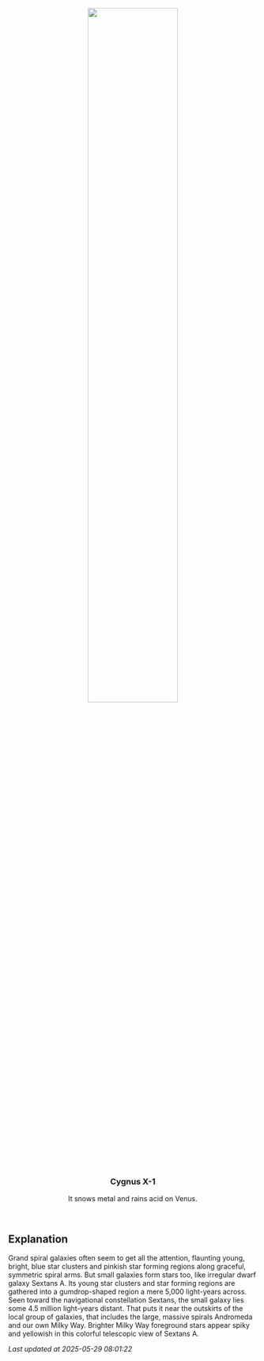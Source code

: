 <p align='center'>
    <img src='https://apod.nasa.gov/apod/image/2505/sexa_gemsbock_cdk_pub1024.jpg' width='60%' />
    <h3 align="center">Cygnus X-1</h3>
    <p align="center">It snows metal and rains acid on Venus.</p>
</p>
<br/>

Explanation
--
Grand spiral galaxies often seem to get all the attention, flaunting young, bright, blue star clusters and pinkish star forming regions along graceful, symmetric spiral arms. But small galaxies form stars too, like irregular dwarf galaxy Sextans A. Its young star clusters and star forming regions are gathered into a gumdrop-shaped region a mere 5,000 light-years across. Seen toward the navigational constellation Sextans, the small galaxy lies some 4.5 million light-years distant. That puts it near the outskirts of the local group of galaxies, that includes the large, massive spirals Andromeda and our own Milky Way. Brighter Milky Way foreground stars appear spiky and yellowish in this colorful telescopic view of Sextans A.


*Last updated at 2025-05-29 08:01:22*
